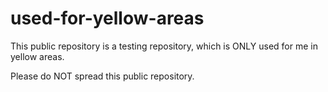 # used-for-yellow-areas
This public repository is a testing repository, which is ONLY used for me in yellow areas.

Please do NOT spread this public repository.
